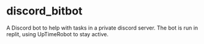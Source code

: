 # discord_bitbot
A Discord bot to help with tasks in a private discord server. The bot is run in replit, using UpTimeRobot to stay active. 
